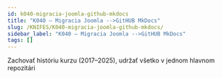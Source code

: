 ```yaml
---
id: k040-migracia-joomla-github-mkdocs
title: "K040 – Migracia Joomla -->GitHUB MkDocs"
slug: /KNIFES/K040-migracia-joomla-github-mkdocs/
sidebar_label: "K040 – Migracia Joomla -->GitHUB MkDocs"
tags: []
---
```


Zachovať históriu kurzu (2017–2025), udržať všetko v jednom hlavnom repozitári

